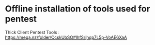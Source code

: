 # Offline installation of tools used for pentest

Thick Client Pentest Tools :
https://mega.nz/folder/CcskUbSQ#IhfSrjhqp7L5p-VoAE6XaA
